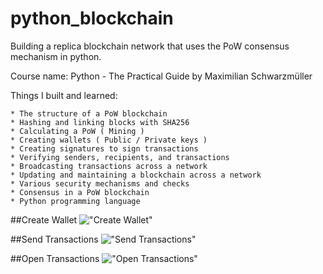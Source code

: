 # python_blockchain
 
 Building a replica blockchain network that uses the PoW consensus mechanism in python.

 Course name:
    Python - The Practical Guide by Maximilian Schwarzmüller
 
 Things I built and learned:
 
    * The structure of a PoW blockchain
    * Hashing and linking blocks with SHA256
    * Calculating a PoW ( Mining )
    * Creating wallets ( Public / Private keys )
    * Creating signatures to sign transactions
    * Verifying senders, recipients, and transactions
    * Broadcasting transactions across a network
    * Updating and maintaining a blockchain across a network
    * Various security mechanisms and checks
    * Consensus in a PoW blockchain
    * Python programming language

##Create Wallet
!["Create Wallet"](https://github.com/nicholasrwx/python_blockchain/blob/main/docs/blockchain_index.png?raw=true)

##Send Transactions
!["Send Transactions"](https://github.com/nicholasrwx/python_blockchain/blob/main/docs/send_transaction.png?raw=true)

##Open Transactions
!["Open Transactions"](https://github.com/nicholasrwx/python_blockchain/blob/main/docs/open_transaction.png?raw=true)


